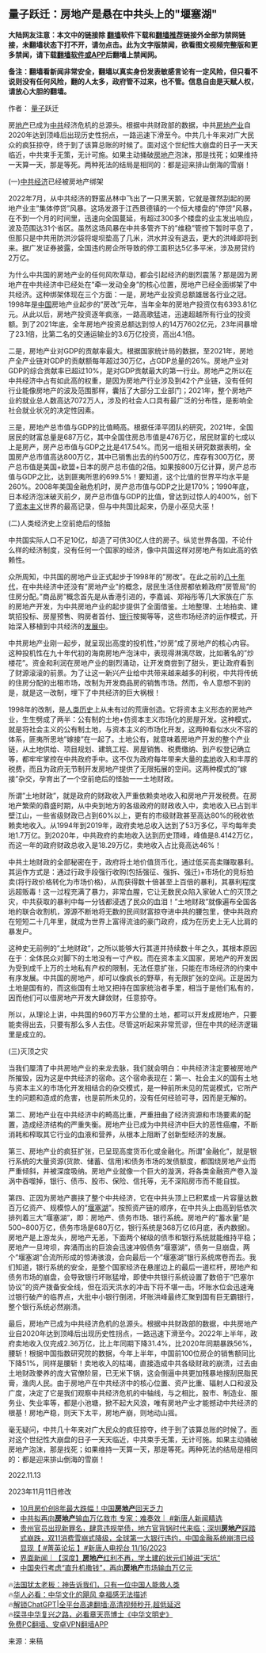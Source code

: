  <!-- 面包屑导航 --> <h2>量子跃迁：房地产是悬在中共头上的"堰塞湖"</h2> <p class="notice"><b>大陆网友注意：本文中的链接除 <a href="https://github.com/bannedbook/fanqiang" >翻墙</a>软件下载和<a href="https://github.com/killgcd/justmysocks/blob/master/README.md">翻墙推荐</a>链接外全部为禁网链接，未翻墙状态下打不开，请勿点击。此为文字版禁闻，欲看图文视频完整版和更多禁闻，请下载<a href="https://github.com/bannedbook/fanqiang">翻墙软件或APP</a>后翻墙上禁闻网。</p><p>备注：翻墙看新闻非常安全，翻墙以真实身份发表敏感言论有一定风险，但只看不说则没有任何风险，翻的人太多，政府管不过来，也不管。信息自由是天赋人权，请放心大胆的翻墙。</b></p>  <div class="entry"> <p>作者： <a href="https://www.bannedbook.org/bnews/tag/%E9%87%8F%E5%AD%90/" class="st_tag internal_tag" rel="tag" title="标签 量子 下的日志">量子</a>跃迁</p> <p id="summary">房<a href="https://www.bannedbook.org/bnews/tag/%e5%9c%b0%e4%ba%a7/" class="st_tag internal_tag" rel="tag" title="标签 地产 下的日志">地产</a>已成为<a href="https://www.bannedbook.org/bnews/tag/%e4%b8%ad%e5%85%b1/" class="st_tag internal_tag" rel="tag" title="标签 中共 下的日志">中共</a>经济危机的总源头。根据中共财政部的数据，中共<a href="https://www.bannedbook.org/bnews/tag/%E6%88%BF%E5%9C%B0%E4%BA%A7%E4%B8%9A/" class="st_tag internal_tag" rel="tag" title="标签 房地产业 下的日志">房地产业</a>自2020年达到顶峰后出现历史性拐点，一路迅速下滑至今。中共几十年来对广大民众的疯狂掠夺，终于到了该算总账的时候了。面对这个世纪性大崩盘的日子一天天临近，中共束手无策，无计可施。如果主动捅破<a href="https://www.bannedbook.org/bnews/tag/%e6%88%bf%e5%9c%b0%e4%ba%a7/" class="st_tag internal_tag" rel="tag" title="标签 房地产 下的日志">房地产</a>泡沫，那是找死；如果维持一天算一天，那是等死。两种死法的结局是相同的：都是迎来排山倒海的雪崩！</p> <p>(一)<a href="https://www.bannedbook.org/bnews/tag/%E4%B8%AD%E5%85%B1%E7%BB%8F%E6%B5%8E/" class="st_tag internal_tag" rel="tag" title="标签 中共经济 下的日志">中共经济</a>已经被房地产绑架</p> <p>2022年7月，从中共经济的野蛮丛林中飞出了一只黑天鹅，它就是骤然刮起的房地产业主&#8221;集体停贷&#8221;风暴。这场发源于江西景德镇的一个恒大楼盘的&#8221;停贷&#8221;风暴，在不到一个月的时间里，迅速向全国蔓延，有超过300多个楼盘的业主发出响应，波及范围达31个省区。虽然这场风暴在中共多管齐下的&#8221;维稳&#8221;管控下暂时平息了，但那只是中共用防洪沙袋将堤坝垫高了几米，洪水并没有退去，更大的洪峰即将到来。据广发证券披露，全国违约房企所导致的停工面积达5亿多平米，涉及房贷约2万亿。</p> <p>为什么中共国的房地产业的任何风吹草动，都会引起经济的剧烈震荡？那是因为房地产在中共经济中已经处在&#8221;牵一发动全身&#8221;的核心位置，房地产已经全面绑架了中共经济。这种绑架体现在三个方面：一是，房地产业投资总额雄居各行业之冠。1998年是<span class='wp_keywordlink_affiliate'><a href="https://www.bannedbook.org/" title="中国" target="_blank">中国</a></span>房地产业起步的&#8221;房改&#8221;元年，当年全年的房地产投资仅有6393.81亿元。从此以后，房地产投资逐年疯涨，一路高歌猛进，迅速超越所有行业的投资额。到了2021年底，全年房地产投资总额达到惊人的14万7602亿元，23年间暴增了23.1倍，比第二名的交通运输业的3.6万亿投资，高出4.1倍。</p> <p>二是，房地产业对GDP的贡献率最大。根据国家统计局的数据，至2021年，房地产全产业链对GDP的贡献额每年超过30万亿，占GDP总量的26%。房地产业对GDP的综合贡献率已超过10%，是对GDP贡献最大的第一行业。房地产之所以在中共经济中占有如此高的权重，是因为房地产行业涉及到42个产业链，没有任何行业能像房地产的波及范围那样，囊括了大部分工业部门；2021年，整个房地产业的就业总人数高达7072万人，涉及的社会人口具有最广泛的分布性，是影响全社会就业状况的决定性因素。</p> <p>三是，房地产总市值与GDP的比值畸高。根据任泽平团队的研究，2021年，全国居民的财富总量是687万亿，其中全国住房总市值是476万亿，居民财富的七成以上是房产，房产总市值与GDP之比是417.54%。而另一组相关研究数据表明，全国房产总市值高达800万亿，其中已销售出去的约500万亿，库存有300万亿，房产总市值是美国+欧盟+日本的房产总市值的2倍。如果按800万亿计算，房产总市值与GDP之比，达到匪夷所思的699.5%！要知道，这个比值的世界平均水平是260%。2008年美国金融危机时，房产总市值与GDP之比是170%；1990年底，日本经济泡沫破灭前夕，房产总市值与GDP的比值，曾达到过惊人的400%，创下了<span class='wp_keywordlink'><a href="https://www.bannedbook.org/forum2/topic920.html" title="资本主义与自由" target="_blank">资本主义</a></span>世界的最高记录，但与中共国比起来，仍是小巫见大巫！</p> <p>(二)人类经济史上空前绝后的怪胎</p> <p>中共国实际人口不足10亿，却造了可供30亿人住的房子。纵览世界各国，不论什么样的经济制度，没有任何一个国家的经济，像中共国这样对房地产有如此高的依赖性。</p> <p>众所周知，中共国的房地产业正式起步于1998年的&#8221;房改&#8221;。在此之前的<span class='wp_keywordlink'><a href="https://www.bannedbook.org/forum2/topic939.html" title="《八十年代访谈录》" target="_blank">八十年代</a></span>，在中共经济中还没有&#8221;房地产业&#8221;的概念，居民生活住房都依赖政府&#8221;房管局&#8221;的住房分配。&#8221;商品房&#8221;概念首先是从香港引进的，李嘉诚、郑裕彤等几大家族在广东的房地产开发，为中共房地产业的起步提供了全面借鉴。土地整理、土地拍卖、建筑招投标、房屋预售、购房者首付、<a href="https://www.bannedbook.org/bnews/tag/%e9%93%b6%e8%a1%8c/" class="st_tag internal_tag" rel="tag" title="标签 银行 下的日志">银行</a>按揭等等，这些市场经济的运作模式，开始深入移植到中共经济的<span class='wp_keywordlink'><a href="https://www.bannedbook.org/forum11/topic335.html" title="禁片：发展中出现的问题，只能靠发展解决？" target="_blank">发展中</a></span>。</p> <p>中共房地产业刚一起步，就呈现出高度的投机性，&#8221;炒房&#8221;成了房地产的核心内容。这种投机性在九十年代初的海南房地产泡沫中，表现得淋漓尽致，比如著名的&#8221;炒楼花&#8221;。资金和利润在房地产业的剧烈涌动，让开发商尝到了甜头，更让政府看到了财源滚滚的前景。为了让这一新兴产业给中共带来越来越多的利税，中共将传统的住房分配的出租市场，改制为开发商品房的销售市场。然而，令人意想不到的是，就是这一改制，埋下了中共经济的巨大祸根！</p> <p>1998年的改制，是<span class='wp_keywordlink'><a href="https://www.bannedbook.org/forum3/topic1750.html" title="考古学禁区-被掩藏的人类历史" target="_blank">人类历史</a></span>上从未有过的荒唐创造。它将资本主义形态的房地产业，生生劈成了两半：公有制的土地+仿资本主义市场化的房屋开发。这种模式，就是将社会主义的公有制土地，与资本主义的市场化开发，这两种看似水火不容的体系，匪夷所思地&#8221;嫁接&#8221;在一起了。土地公有，就意味着房地产开发的整个产业链，从土地供给、项目规划、建筑工程、房屋销售、税费缴纳、到产权登记确立等，都牢牢掌控在中共政府手中。这不仅为政府每年带来大量的<a href="https://www.bannedbook.org/bnews/tag/%E5%8D%96%E5%9C%B0/" class="st_tag internal_tag" rel="tag" title="标签 卖地 下的日志">卖地</a>收入和丰厚的税费，而且为政府无节制开发房地产提供了无限拓展的空间。这两种模式的&#8221;嫁接&#8221;杂交，孕育出了一个空前绝后的怪胎一一土地财政。</p>  <p>所谓&#8221;土地财政&#8221;，就是政府的财政收入严重依赖卖地收入和房地产开发税费。在房地产繁荣的鼎盛时期，从中央到地方的各级政府的财政收入中，卖地收入已占到半壁江山，一些省级财政已占到60%以上，更有的市级财政甚至高达80%的税收依赖卖地收入。从1994年到2019年，政府卖地总收入达到了53万多亿，平均每年卖地1.7万亿。到2020年，中共政府的卖地收入达到历史顶峰，峰值是8.4142万亿，而这一年的政府财政总收入是18.29万亿，卖地收入占比竟高达46%！</p> <p>中共土地财政的全部秘密在于，政府将土地价值货币化，通过低买高卖赚取暴利。其运作方式是：通过行政手段强行收购(包括强征、强拆、强迁)+市场化的竞标拍卖(将行政价格转化为市场价格)，从而获得数十倍甚至上百倍的暴利，其暴利程度远超贩毒！这一过程充满了暴力，非常血腥，它让无数民众陷入家破人亡的灭顶之灾，中共获取的暴利中每一分钱都浸透了民众的血泪！&#8221;土地财政&#8221;就像遍布全国各地的联合收割机，源源不断地将无数的民间财富掠夺进中共的腰包里，使中共政府在短短二十几年里，就成为世界上富得流油的豪门政府，成为在历史上无人比肩的暴发户。</p> <p>这种史无前例的&#8221;土地财政&#8221;，之所以能够大行其道并持续数十年之久，其根本原因在于：全体民众对脚下的土地没有一寸产权。而在资本主义国家，房地产的开发因为受到成千上万的土地私有产权的限制，无法任意扩张，只能在市场经济的约束中有序发展。中共国的房地产，却可以像疯长的野草，有无限扩张的空间。正是因为土地是国有的，而这些国有土地又把持在国家统治者手里，相当于是他们私有的，因而他们可以借房地产开发大肆敛财，任意掠夺。</p> <p>所以，从理论上讲，中共国的960万平方公里的土地，都可以开发成房地产，只要能卖得出去，只要有那么多人去住。尽管这听起来非常荒谬，但在中共的经济逻辑里是成立的。</p> <p>(三)灭顶之灾</p> <p>当我们厘清了中共房地产业的来龙去脉，我们就会明白：中共经济注定要被房地产所摧毁，因为这是中共经济的宿命。这个宿命表现在：第一、社会主义的国有土地与资本主义的市场化开发相结合的杂交模式，是一种前所未见的荒诞模式，它所产生的问题和造成的危害，也是前所未见的，没有任何经验可寻，因而是无解的。</p>  <p>第二、房地产业在中共经济中的畸高比重，严重扭曲了经济资源和市场要素的配置，造成经济结构的严重失衡。房地产业已成为中共经济中巨大的恶性癌瘤，不断消耗和榨取其它行业的血液和营养，从根本上阻断了创新型经济的发展。</p> <p>第三、房地产业的疯狂扩张，已呈现高度货币化或金融化。所谓&#8221;金融化&#8221;，就是银行系统的大量资源(货款、储蓄、信用)和债务市场的发债额度，都围绕房地产业而严重倾斜，并被深度吸纳。房地产业就像一个巨大的漩涡，将各类金融资产卷入漩涡中吞噬掉，银行、债市、股市、保险、信托等，无不深陷房市而不能自拔。</p> <p>第四、正因为房地产裹挟了整个中共经济，它在中共头顶上已积累成一片容量达数百万亿资产、规模惊人的&#8221;<a href="https://www.bannedbook.org/bnews/tag/%E5%A0%B0%E5%A1%9E%E6%B9%96/" class="st_tag internal_tag" rel="tag" title="标签 堰塞湖 下的日志">堰塞湖</a>&#8221;。按照资产链的顺序，在中共头上由高到低依次排列着三大&#8221;堰塞湖&#8221;，即：房地产、债务市场、银行系统。房地产的&#8221;蓄水量&#8221;是500~800万亿，债务市场是680万亿，银行系统是368万亿(6月底，表内数据)。房地产是上游龙头，房地产无恙，下面两个梯级的债市和银行系统就能维持平稳；房地产一旦垮坝，奔涌而出的巨浪会迅速冲毁债务&#8221;堰塞湖&#8221;，债务一旦崩盘，两个&#8221;堰塞湖&#8221;合流所形成的惊涛骇浪，会向最后一个&#8221;堰塞湖&#8221;银行系统席卷而去。我们知道，银行系统的安全，是整个国家经济在悬崖边上的最后一道栏杆，房地产和债务市场的崩盘，会导致银行坏账猛增，即使中共银行系统设置了数倍于&#8221;巴塞尔协议&#8221;的资产拨备安全线，但在滔天洪水的冲击下将不堪一击。坏账水位会迅速淹过银行破产的临界点，大批中小银行倒闭，坏账洪峰最终汇聚到国有巨无霸银行，整个银行系统必然崩溃。</p> <p>最后，房地产已成为中共经济危机的总源头。根据中共财政部的数据，中共房地产业自2020年达到顶峰后出现历史性拐点，一路迅速下滑至今。2022年上半年，政府卖地收入仅完成2.36万亿，比上年同期下降31.4%，比2020年同期暴跌56%，腰斩！根据中国指数研究院的数据，今年上半年，中国前100位房企的销售额同比下降51%，同样是腰斩！卖地收入的枯竭，直接造成中共各级财政的崩溃，过去由土地财政豢养的庞大官僚阶层，已无米下锅，这会倒逼中共更加残暴地搜刮民脂民膏，渔肉人民。由于房地产在中共经济中的核心位置、资产比重、辐射人口和波及广度，决定了它是我们观察中共经济危机的中轴线，与之相比，股市、制造业、服务业、失业率等，都是小池塘，掀不起大风浪，唯有房地产业才能撼动中共经济的根基！房地产稳，则天下太平，房地产崩，则地动山摇。</p> <p>毫无疑问，中共几十年来对广大民众的疯狂掠夺，终于到了该算总账的时候了。面对这个世纪性大崩盘的日子一天天临近，中共束手无策，无计可施。如果主动捅破房地产泡沫，那是找死；如果维持一天算一天，那是等死。两种死法的结局是相同的：都是迎来排山倒海的雪崩！</p> <p>2022.11.13</p>  <p>2023年11月11日修改</p> <!--<div id="taboola-mid-1"></div>--><ul class='op-related-articles' title='相关阅读'> <li><a href='https://www.bannedbook.org/bnews/finance/20231117/1962149.html' target='_blank'>10月房价创8年最大跌幅！中国<b>房地产</b>回天乏力</a></li> <li><a href='https://www.bannedbook.org/bnews/bannedvideo/20231117/1962119.html' target='_blank'>中共拟再向<b>房地产</b>输血万亿救市 专家：难奏效｜ #新唐人新闻精选</a></li> <li><a href='https://www.bannedbook.org/bnews/bannedvideo/20231117/1962104.html' target='_blank'>贵州官员出现新罪名，肆意违规举债，地方官背锅时代来临；深圳<b>房地产</b>踩踏式崩跌，双11消费雪崩式降级，全球第一大银行违约，中国金融系统崩溃已经显现【 #菁英论坛 】#新唐人电视台 11/16/2023</a></li> <li><a href='https://www.bannedbook.org/bnews/baitai/20231115/1961308.html' target='_blank'>界面新闻｜【深度】<b>房地产</b>红利不再，学土建的状元们掉进“天坑”</a></li> <li><a href='https://www.bannedbook.org/bnews/headline/20231115/1961111.html' target='_blank'>中国央行考虑“直升机撒钱”，再向<b>房地产</b>市场输血万亿元</a></li> </ul> <p class="texttj"> 🔥<a href="https://www.bannedbook.org/bnews/ssgc/20230219/1850782.html" target="_blank">法国犹太老板：神告诉我们，只有一位中国人能救人类</a><br/> 🔥<a href="https://www.bannedbook.org/bnews/comments/20220220/1694796.html" target="_blank">华人必看：中华文化的飓风 幸福感无法描述</a><br/> 🔥<a href="https://github.com/bannedbook/fanqiang/wiki/V2ray%E6%9C%BA%E5%9C%BA" target="_blank">解锁ChatGPT|全平台高速翻墙:高清视频秒开,超低延迟</a><br/> 🔥<a href="https://www.bannedbook.org/bnews/comments/20220808/1768773.html" target="_blank">探寻中华复兴之路，必看章天亮博士《中华文明史》</a><br/> <a href="https://github.com/bannedbook/fanqiang/wiki/%E7%A6%81%E9%97%BB%E7%BD%91%E5%AE%89%E5%8D%93%E7%BF%BB%E5%A2%99%E6%96%B0%E9%97%BBAPP" target="_blank">免费PC翻墙、安卓VPN翻墙APP</a><br/> </p><p class="src-info">来源：来稿 </p><a name='sharetosocial'></a> <div style="margin-bottom:5px;padding-bottom:5px;clear:both"> <div id="archive-pix-1" class="banner-ads"> <!-- AuctionX Display platform tag START --> <div id="27602x728x90x621x_ADSLOT1" clicktrack="%%CLICK_URL_ESC%%"></div>  <!-- AuctionX Display platform tag END --> </div> <div id="archive-pix-2" class="banner-ads"> <!-- AuctionX Display platform tag START --> <div id="27556x300x250x621x_ADSLOT1" clicktrack="%%CLICK_URL_ESC%%" style="margin:0 auto;text-align:center"></div>  <!-- AuctionX Display platform tag END --> </div> </div>  <div id="archive-pix-1" class="banner-ads"> <!-- AuctionX Display platform tag START --> <div id="27603x728x90x621x_ADSLOT1" clicktrack="%%CLICK_URL_ESC%%"></div>  <!-- AuctionX Display platform tag END --> </div> </div><!--END ENTRY--> 